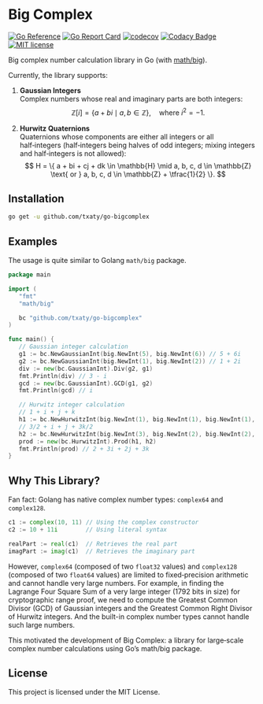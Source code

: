 # Big Complex

[![Go Reference](https://pkg.go.dev/badge/github.com/txaty/go-bigcomplex.svg)](https://pkg.go.dev/github.com/txaty/go-bigcomplex)
[![Go Report Card](https://goreportcard.com/badge/github.com/txaty/go-bigcomplex)](https://goreportcard.com/report/github.com/txaty/go-bigcomplex)
[![codecov](https://codecov.io/gh/txaty/go-bigcomplex/graph/badge.svg?token=LPW23PAEH8)](https://codecov.io/gh/txaty/go-bigcomplex)
[![Codacy Badge](https://app.codacy.com/project/badge/Grade/f149e51e0475464d843477adba68b577)](https://app.codacy.com/gh/txaty/go-bigcomplex/dashboard?utm_source=gh&utm_medium=referral&utm_content=&utm_campaign=Badge_grade)
[![MIT license](https://img.shields.io/badge/license-MIT-brightgreen.svg)](https://opensource.org/licenses/MIT)

Big complex number calculation library in Go (with [math/big](https://pkg.go.dev/math/big)).

Currently, the library supports:

1. **Gaussian Integers**  
   Complex numbers whose real and imaginary parts are both integers:
   $$
   \mathbb{Z}[i] = \{ a + bi \mid a, b \in \mathbb{Z} \}, \quad \text{where } i^2 = -1.
   $$

2. **Hurwitz Quaternions**  
   Quaternions whose components are either all integers or all half‑integers (half‑integers being halves of odd integers; mixing integers and half‑integers is not allowed):
   $$
   H = \{ a + bi + cj + dk \in \mathbb{H} \mid a, b, c, d \in \mathbb{Z} \text{ or } a, b, c, d \in \mathbb{Z} + \tfrac{1}{2} \}.
   $$

## Installation

```bash
go get -u github.com/txaty/go-bigcomplex
```

## Examples

The usage is quite similar to Golang ```math/big``` package.

```go
package main

import (
   "fmt"
   "math/big"

   bc "github.com/txaty/go-bigcomplex"
)

func main() {
   // Gaussian integer calculation
   g1 := bc.NewGaussianInt(big.NewInt(5), big.NewInt(6)) // 5 + 6i
   g2 := bc.NewGaussianInt(big.NewInt(1), big.NewInt(2)) // 1 + 2i
   div := new(bc.GaussianInt).Div(g2, g1)
   fmt.Println(div) // 3 - i
   gcd := new(bc.GaussianInt).GCD(g1, g2)
   fmt.Println(gcd) // i

   // Hurwitz integer calculation
   // 1 + i + j + k
   h1 := bc.NewHurwitzInt(big.NewInt(1), big.NewInt(1), big.NewInt(1), big.NewInt(1), false)
   // 3/2 + i + j + 3k/2
   h2 := bc.NewHurwitzInt(big.NewInt(3), big.NewInt(2), big.NewInt(2), big.NewInt(3), true)
   prod := new(bc.HurwitzInt).Prod(h1, h2)
   fmt.Println(prod) // 2 + 3i + 2j + 3k
}
````

## Why This Library?

Fan fact: Golang has native complex number types: `complex64` and `complex128`.

```go
c1 := complex(10, 11) // Using the complex constructor
c2 := 10 + 11i        // Using literal syntax

realPart := real(c1)  // Retrieves the real part
imagPart := imag(c1)  // Retrieves the imaginary part
```

However, `complex64` (composed of two `float32` values) and `complex128` (composed of two `float64` values) are limited to fixed‑precision arithmetic and cannot handle very large numbers. 
For example, in finding the Lagrange Four Square Sum of a very large integer (1792 bits in size) for cryptographic range proof, we need to compute the Greatest Common Divisor (GCD) of Gaussian integers and the Greatest Common Right Divisor of Hurwitz integers. And the built-in complex number types cannot handle such large numbers.

This motivated the development of Big Complex: a library for large‑scale complex number calculations using Go’s math/big package.

## License

This project is licensed under the MIT License.